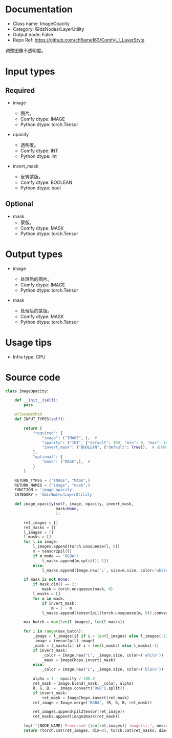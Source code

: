 # Documentation
- Class name: ImageOpacity
- Category: 😺dzNodes/LayerUtility
- Output node: False
- Repo Ref: https://github.com/chflame163/ComfyUI_LayerStyle

调整图像不透明度。

# Input types

## Required

- image
    - 图片。
    - Comfy dtype: IMAGE
    - Python dtype: torch.Tensor

- opacity
    - 透明度。
    - Comfy dtype: INT
    - Python dtype: int

- invert_mask
    - 反转蒙版。
    - Comfy dtype: BOOLEAN
    - Python dtype: bool

## Optional

- mask
    - 蒙版。
    - Comfy dtype: MASK
    - Python dtype: torch.Tensor

# Output types

- image
    - 处理后的图片。
    - Comfy dtype: IMAGE
    - Python dtype: torch.Tensor

- mask
    - 处理后的蒙版。
    - Comfy dtype: MASK
    - Python dtype: torch.Tensor

# Usage tips
- Infra type: CPU

# Source code
```python
class ImageOpacity:

    def __init__(self):
        pass

    @classmethod
    def INPUT_TYPES(self):

        return {
            "required": {
                "image": ("IMAGE", ),  #
                "opacity": ("INT", {"default": 100, "min": 0, "max": 100, "step": 1}),  # 透明度
                "invert_mask": ("BOOLEAN", {"default": True}),  # 反转mask
            },
            "optional": {
                "mask": ("MASK",),  #
            }
        }

    RETURN_TYPES = ("IMAGE", "MASK",)
    RETURN_NAMES = ("image", "mask",)
    FUNCTION = 'image_opacity'
    CATEGORY = '😺dzNodes/LayerUtility'

    def image_opacity(self, image, opacity, invert_mask,
                      mask=None,
                      ):

        ret_images = []
        ret_masks = []
        l_images = []
        l_masks = []
        for l in image:
            l_images.append(torch.unsqueeze(l, 0))
            m = tensor2pil(l)
            if m.mode == 'RGBA':
                l_masks.append(m.split()[-1])
            else:
                l_masks.append(Image.new('L', size=m.size, color='white'))

        if mask is not None:
            if mask.dim() == 2:
                mask = torch.unsqueeze(mask, 0)
            l_masks = []
            for m in mask:
                if invert_mask:
                    m = 1 - m
                l_masks.append(tensor2pil(torch.unsqueeze(m, 0)).convert('L'))

        max_batch = max(len(l_images), len(l_masks))

        for i in range(max_batch):
            _image = l_images[i] if i < len(l_images) else l_images[-1]
            _image = tensor2pil(_image)
            _mask = l_masks[i] if i < len(l_masks) else l_masks[-1]
            if invert_mask:
                _color = Image.new("L", _image.size, color=('white'))
                _mask = ImageChops.invert(_mask)
            else:
                _color = Image.new("L", _image.size, color=('black'))

            alpha = 1 - opacity / 100.0
            ret_mask = Image.blend(_mask, _color, alpha)
            R, G, B, = _image.convert('RGB').split()
            if invert_mask:
                ret_mask = ImageChops.invert(ret_mask)
            ret_image = Image.merge('RGBA', (R, G, B, ret_mask))

            ret_images.append(pil2tensor(ret_image))
            ret_masks.append(image2mask(ret_mask))

        log(f"{NODE_NAME} Processed {len(ret_images)} image(s).", message_type='finish')
        return (torch.cat(ret_images, dim=0), torch.cat(ret_masks, dim=0),)
```